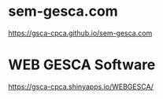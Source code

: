 # sem-gesca.com

https://gsca-cpca.github.io/sem-gesca.com


# WEB GESCA Software
https://gsca-cpca.shinyapps.io/WEBGESCA/
